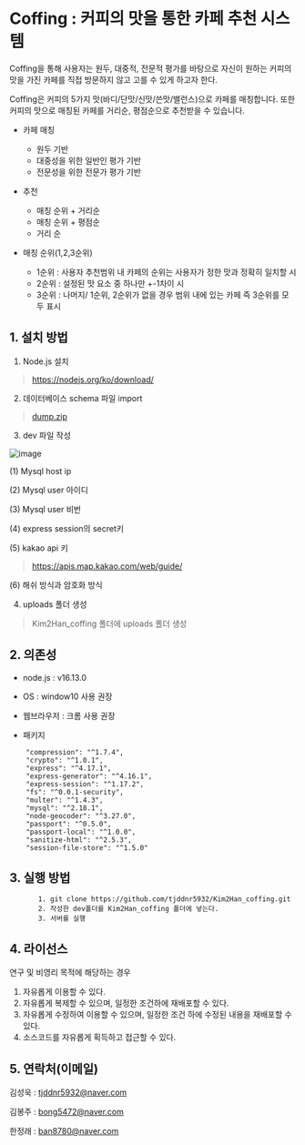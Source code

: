 # Coffing : 커피의 맛을 통한 카페 추천 시스템
Coffing을 통해 사용자는 원두, 대중적, 전문적 평가를 바탕으로 자신이 원하는 커피의 맛을 가진 카페를 직접 방문하지 않고 고를 수 있게 하고자 한다. 

Coffing은 커피의 5가지 맛(바디/단맛/신맛/쓴맛/밸런스)으로 카페를 매칭합니다. 또한 커피의 맛으로 매칭된 카페를 거리순, 평점순으로 추천받을 수 있습니다.

- 카페 매칭
  - 원두 기반 
  - 대중성을 위한 일반인 평가 기반
  - 전문성을 위한 전문가 평가 기반

- 추천 
  - 매칭 순위 + 거리순
  - 매칭 순위 + 평점순
  - 거리 순

- 매칭 순위(1,2,3순위)
  - 1순위 : 사용자 추천범위 내 카페의 순위는 사용자가 정한 맛과 정확히 일치할 시
  - 2순위 : 설정된 맛 요소 중 하나만 +-1차이 시
  - 3순위 : 나머지/ 1순위, 2순위가 없을 경우 범위 내에 있는 카페 즉 3순위를 모두 표시



## 1. 설치 방법
1. Node.js 설치

>https://nodejs.org/ko/download/

2. 데이터베이스 schema 파일 import

> [dump.zip](https://github.com/tjddnr5932/Kim2Han_coffing/files/7696652/dump.zip)


3. dev 파일 작성

 ![image](https://user-images.githubusercontent.com/74997188/145668534-48f2b419-9058-4061-8ddf-7f5849c2338f.png)

(1) Mysql host ip

(2) Mysql user 아이디

(3) Mysql user 비번

(4) express session의 secret키

(5) kakao api 키

> https://apis.map.kakao.com/web/guide/

(6) 해쉬 방식과 암호화 방식

4. uploads 폴더 생성

> Kim2Han_coffing 폴더에 uploads 폴더 생성



## 2. 의존성
- node.js : v16.13.0
- OS : window10 사용 권장
- 웹브라우저 : 크롬 사용 권장

- 패키지
```
    "compression": "^1.7.4",
    "crypto": "^1.0.1",
    "express": "^4.17.1",
    "express-generator": "^4.16.1",
    "express-session": "^1.17.2",
    "fs": "^0.0.1-security",
    "multer": "^1.4.3",
    "mysql": "^2.18.1",
    "node-geocoder": "^3.27.0",
    "passport": "^0.5.0",
    "passport-local": "^1.0.0",
    "sanitize-html": "^2.5.3",
    "session-file-store": "^1.5.0"
```
## 3. 실행 방법
           1. git clone https://github.com/tjddnr5932/Kim2Han_coffing.git
           2. 작성한 dev폴더를 Kim2Han_coffing 폴더에 넣는다.
           3. 서버를 실행

## 4. 라이선스
  연구 및 비영리 목적에 해당하는 경우
  1. 자유롭게 이용할 수 있다. 
  2. 자유롭게 복제할 수 있으며, 일정한 조건하에 재배포할 수 있다.
  3. 자유롭게 수정하여 이용할 수 있으며, 일정한 조건 하에 수정된 내용을 재배포할 수 있다. 
  4. 소스코드를 자유롭게 획득하고 접근할 수 있다.

## 5. 연락처(이메일)

김성욱 : tjddnr5932@naver.com

김봉주 : bong5472@naver.com

한정래 : ban8780@naver.com
